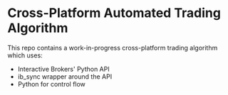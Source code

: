 # Cross-Platform Automated Trading Algorithm

This repo contains a work-in-progress cross-platform trading algorithm which uses:
-  Interactive Brokers' Python API
-  ib_sync wrapper around the API
-  Python for control flow
